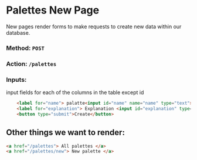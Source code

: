 # Palettes New Page

New pages render forms to make requests to create new data within our database.

### Method: `POST`
### Action: `/palettes`
### Inputs: 
input fields for each of the columns in the table except id
```html
    <label for="name"> palatte<input id="name" name="name" type="text"></label>
    <label for="explanation"> Explanation <input id="explanation" type="text" name="explanation"></label>
    <button type="submit">Create</button>
```
## Other things we want to render:
```html
<a href="/palettes"> All palettes </a>
<a href="/palettes/new"> New palette </a>
```